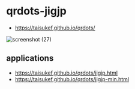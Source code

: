 # qrdots-jigjp

- https://taisukef.github.io/qrdots/


![screenshot (27)](https://user-images.githubusercontent.com/1715217/120565688-961b6800-c448-11eb-9051-69d3507c6351.gif)

## applications

- https://taisukef.github.io/qrdots/jigjp.html
- https://taisukef.github.io/qrdots/jigjp-min.html
